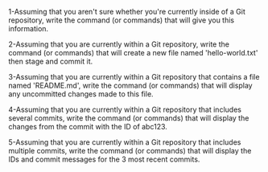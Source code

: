 1-Assuming that you aren't sure whether you're currently inside of a Git repository, write the command (or commands) that will give you this information.


2-Assuming that you are currently within a Git repository, write the command (or commands) that will create a new file named 'hello-world.txt' then stage and commit it.


3-Assuming that you are currently within a Git repository that contains a file named 'README.md', write the command (or commands) that will display any uncommitted changes made to this file.


4-Assuming that you are currently within a Git repository that includes several commits, write the command (or commands) that will display the changes from the commit with the ID of abc123.


5-Assuming that you are currently within a Git repository that includes multiple commits, write the command (or commands) that will display the IDs and commit messages for the 3 most recent commits.

